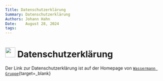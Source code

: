 ```yaml
---
Title: Datenschutzerklärung
Summary: Datenschutzerklärung
Authors: Johann Hahn
Date:    August 28, 2024
tags:
---
```


# <img src="../assets/logos/datenschutz-96.png" width="32" height="32" /> Datenschutzerklärung

Der Link zur Datenschutzerklärung ist auf der Homepage von [`Wassermann Gruppe`][Wassermann Gruppe]{target=\_blank}

[Wassermann Gruppe]: https://wassermanngruppe.de/
